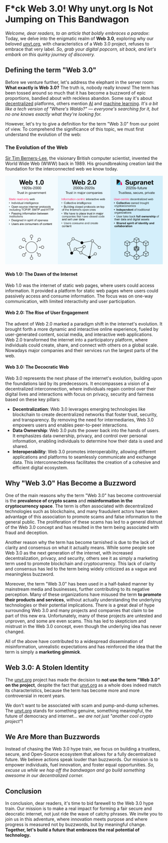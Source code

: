 <!--
	{
		description: "F*ck Web 3.0! Why unyt.org Is Not Jumping on This Bandwagon",
		preview: "res/header-web3.0.png",
		date: ~2023-07-20~,
		tag: "Community",
		author: "unyt.org",
		authorRef: https://unyt.org
	};
-->


# F*ck Web 3.0! Why unyt.org Is Not Jumping on This Bandwagon
*Welcome, dear readers, to an article that boldly embraces a paradox*: Today, we delve into the enigmatic realm of **Web 3.0**, exploring why our beloved [unyt.org](https://unyt.org), with characteristics of a Web 3.0 project, refuses to embrace that very label. *So, grab your digital popcorn, sit back, and let's embark on this quirky journey of discovery.*

## Defining the term "Web 3.0"
Before we venture further, let's address the elephant in the server room: **What exactly is Web 3.0?** The truth is, nobody really knows! The term has been tossed around so much that it has become a buzzword of epic proportions, bandied about with reckless abandon. Some say it's about [decentralized](https://en.wikipedia.org/wiki/Decentralization) platforms, others mention [AI](https://en.wikipedia.org/wiki/Artificial_intelligence) and [machine learning](https://en.wikipedia.org/wiki/Machine_learning). *It's a bit like a tech version of "Where's Waldo?" — everyone's searching for it, but no one knows exactly what they're looking for.*

However, let's try to give a definition for the term "Web 3.0" from our point of view. To comprehend the significance of this topic, we must first understand the evolution of the web:

### The Evolution of the Web
[Sir Tim Berners-Lee](https://en.wikipedia.org/wiki/Tim_Berners-Lee), the visionary British computer scientist, invented the World Wide Web (WWW) back in 1989. His groundbreaking creation laid the foundation for the interconnected web we know today.

<img src="./res/what-is-web3.0/evolution-web.png">

#### Web 1.0: The Dawn of the Internet
Web 1.0 was the internet of static web pages, where users could access information. It provided a platform for static web pages where users could passively access and consume information. The focus was on one-way communication, with limited interactivity and user participation. 

#### Web 2.0: The Rise of User Engagement
The advent of Web 2.0 marked a paradigm shift in the internet's evolution. It brought forth a more dynamic and interactive online experience, fueled by user-generated content, social media, and interactive web applications. Web 2.0 transformed the internet into a participatory platform, where individuals could create, share, and connect with others on a global scale. Nowadays major companies and their services run the largest parts of the web.

#### Web 3.0: The Decocratic Web
Web 3.0 represents the next phase of the internet's evolution, building upon the foundations laid by its predecessors. It encompasses a vision of a decentralized interconnection, where individuals regain control over their digital lives and interactions with focus on privacy, security and fairness based on these key pillars:

* **Decentralization**: Web 3.0 leverages emerging technologies like blockchain to create decentralized networks that foster trust, security, and transparency. By removing the need for intermediaries, Web 3.0 empowers users and enables peer-to-peer interactions.
* **Data Ownership**: Web 3.0 puts the power back into the hands of users. It emphasizes data ownership, privacy, and control over personal information, enabling individuals to determine how their data is used and shared.
* **Interoperability**: Web 3.0 promotes interoperability, allowing different applications and platforms to seamlessly communicate and exchange data. This interconnectedness facilitates the creation of a cohesive and efficient digital ecosystem.


## Why "Web 3.0" Has Become a Buzzword
One of the main reasons why the term "Web 3.0" has become controversial is the **prevalence of crypto scams** and **misinformation in the cryptocurrency space**. The term is often associated with decentralized technologies such as blockchains, and many fraudulent actors have taken advantage of this association to promote scams and false information to the general public. The proliferation of these scams has led to a general distrust of the Web 3.0 concept and has resulted in the term being associated with fraud and deception.

Another reason why the term has become tarnished is due to the lack of clarity and consensus on what it actually means. While some people see Web 3.0 as the next generation of the internet, with increased decentralization, privacy, and security, others see it as simply a marketing term used to promote blockchain and cryptocurrency. This lack of clarity and consensus has led to the term being widely criticized as a vague and meaningless buzzword.

Moreover, the term "Web 3.0" has been used in a half-baked manner by mainstream media and businesses, further contributing to its negative perception. Many of these organizations have misused the term **to promote their products and services**, without actually understanding the underlying technologies or their potential implications. There is a great deal of hype surrounding Web 3.0 and many projects and companies that claim to be part of this new era. Unfortunately, many of these projects are untested and unproven, and some are even scams. This has led to skepticism and mistrust in the Web 3.0 concept, even though the underlying idea has never changed.

All of the above have contributed to a widespread dissemination of misinformation, unrealistic expectations and has reinforced the idea that the term is simply a **marketing gimmick**.

## Web 3.0: A Stolen Identity
The [unyt.org](https://unyt.org) project has made the decision to **not use the term "Web 3.0" on the project**, despite the fact that [unyt.org](https://unyt.org) as a whole does indeed match its characteristics, because the term has become more and more controversial in recent years. 

We don't want to be associated with scam and pump-and-dump schemes. The [unyt.org](https://unyt.org) stands for something genuine, something meaningful, the future of democracy and internet... *we are not just "another cool crypto project"*!

## We Are More than Buzzwords
Instead of chasing the Web 3.0 hype train, we focus on building a trustless, secure, and Open-Source ecosystem that allows for a fully decentralized future. We believe actions speak louder than buzzwords. Our mission is to empower individuals, fuel innovation, and foster equal opportunities. *So, excuse us while we hop off the bandwagon and go build something awesome in our decentralized corner.*

## Conclusion
In conclusion, dear readers, it's time to bid farewell to the Web 3.0 hype train. Our mission is to make a real impact for forming a fair secure and deocratic internet, not just ride the wave of catchy phrases. We invite you to join us in this adventure, where innovation meets purpose and where progress is measured not by buzzwords, but by meaningful change. **Together, let's build a future that embraces the real potential of technology.**